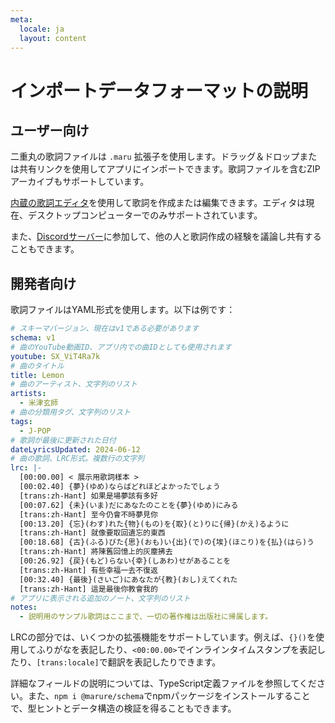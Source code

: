```yaml
---
meta:
  locale: ja
  layout: content
---
```


# インポートデータフォーマットの説明

## ユーザー向け

二重丸の歌詞ファイルは `.maru` 拡張子を使用します。ドラッグ＆ドロップまたは共有リンクを使用してアプリにインポートできます。歌詞ファイルを含むZIPアーカイブもサポートしています。

[内蔵の歌詞エディタ](/create)を使用して歌詞を作成または編集できます。エディタは現在、デスクトップコンピューターでのみサポートされています。

また、[Discordサーバー](https://chat.maru.re)に参加して、他の人と歌詞作成の経験を議論し共有することもできます。

## 開発者向け

歌詞ファイルはYAML形式を使用します。以下は例です：

```yaml
# スキーマバージョン、現在はv1である必要があります
schema: v1
# 曲のYouTube動画ID、アプリ内での曲IDとしても使用されます
youtube: SX_ViT4Ra7k
# 曲のタイトル
title: Lemon
# 曲のアーティスト、文字列のリスト
artists:
  - 米津玄師
# 曲の分類用タグ、文字列のリスト
tags:
  - J-POP
# 歌詞が最後に更新された日付
dateLyricsUpdated: 2024-06-12
# 曲の歌詞、LRC形式。複数行の文字列
lrc: |-
  [00:00.00] < 展示用歌詞樣本 >
  [00:02.40] {夢}(ゆめ)ならばどれほどよかったでしょう
  [trans:zh-Hant] 如果是場夢該有多好
  [00:07.62] {未}(いま)だにあなたのことを{夢}(ゆめ)にみる
  [trans:zh-Hant] 至今仍會不時夢見你
  [00:13.20] {忘}(わす)れた{物}(もの)を{取}(と)りに{帰}(かえ)るように
  [trans:zh-Hant] 就像要取回遺忘的東西
  [00:18.68] {古}(ふる)びた{思}(おも)い{出}(で)の{埃}(ほこり)を{払}(はら)う
  [trans:zh-Hant] 將陳舊回憶上的灰塵拂去
  [00:26.92] {戻}(もど)らない{幸}(しあわ)せがあることを
  [trans:zh-Hant] 有些幸福一去不復返
  [00:32.40] {最後}(さいご)にあなたが{教}(おし)えてくれた
  [trans:zh-Hant] 這是最後你教會我的
# アプリに表示される追加のノート、文字列のリスト
notes:
  - 説明用のサンプル歌詞はここまで、一切の著作権は出版社に帰属します。
```

LRCの部分では、いくつかの拡張機能をサポートしています。例えば、`{}()`を使用してふりがなを表記したり、`<00:00.00>`でインラインタイムスタンプを表記したり、`[trans:locale]`で翻訳を表記したりできます。

詳細なフィールドの説明については、TypeScript定義ファイルを参照してください。また、`npm i @marure/schema`でnpmパッケージをインストールすることで、型ヒントとデータ構造の検証を得ることもできます。
